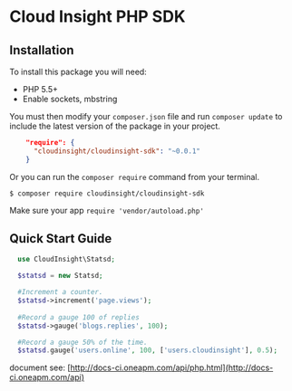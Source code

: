 # Cloud Insight PHP SDK

## Installation
To install this package you will need:

   - PHP 5.5+
   - Enable sockets, mbstring

You must then modify your `composer.json` file and run `composer update` to include the latest version of the package in your project.

```json
    "require": {
      "cloudinsight/cloudinsight-sdk": "~0.0.1"
    }
```

Or you can run the `composer require` command from your terminal.

    $ composer require cloudinsight/cloudinsight-sdk

Make sure your app `require 'vendor/autoload.php'`

## Quick Start Guide

```php
  use CloudInsight\Statsd;

  $statsd = new Statsd;

  #Increment a counter.
  $statsd->increment('page.views');
  
  #Record a gauge 100 of replies
  $statsd->gauge('blogs.replies', 100);

  #Record a gauge 50% of the time.
  $statsd.gauge('users.online', 100, ['users.cloudinsight'], 0.5);
```

document see: [http://docs-ci.oneapm.com/api/php.html](http://docs-ci.oneapm.com/api)

